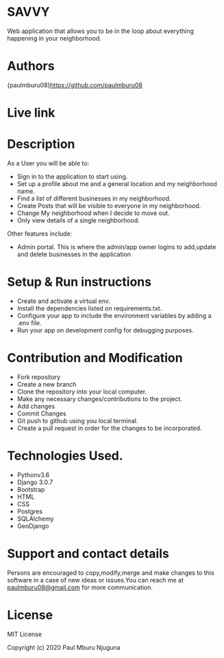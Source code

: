 # SAVVY
Web application that allows you to be in the loop about everything happening in your neighborhood.

# Authors
{paulmburu08}https://github.com/paulmburu08

# Live link


# Description
As a User you will be able to:
* Sign in to the application to start using.
* Set up a profile about me and a general location and my neighborhood name.
* Find a list of different businesses in my neighborhood.
* Create Posts that will be visible to everyone in my neighborhood.
* Change My neighborhood when I decide to move out.
* Only view details of a single neighborhood.

Other features include:
* Admin portal. This is where the admin/app owner logins to add,update and delete businesses in the application

# Setup & Run instructions
* Create and activate a virtual env.
* Install the dependencies listed on requirements.txt.
* Configure your app to include the environment variables by adding a .env file.
* Run your app on development config for debugging purposes.

# Contribution and Modification
* Fork repository
* Create a new branch
* Clone the repository into your local computer.
* Make any necessary changes/contributions to the project.
* Add changes
* Commit Changes
* Git push to github using you local terminal.
* Create a pull request in order for the changes to be incorporated.

# Technologies Used.
* Pythonv3.6
* Django 3.0.7
* Bootstrap
* HTML
* CSS
* Postgres
* SQLAlchemy
* GeoDjango

# Support and contact details
Persons are encouraged to copy,modify,merge and make changes to this software in a case of new ideas or issues.You can reach me at paulmburu08@gmail.com for more communication.

# License
MIT License

Copyright (c) 2020 Paul Mburu Njuguna

